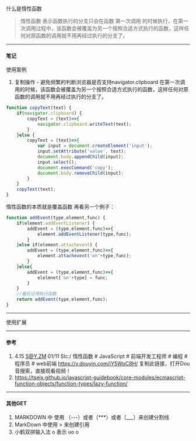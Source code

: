 
什么是惰性函数
> 惰性函数 表示函数执行的分支只会在函数 第一次调用 的时候执行，在第一次调用过程中，该函数会被覆盖为另一个按照合适方式执行的函数，这样任何对原函数的调用就不用再经过执行的分支了。

---
#### 笔记
使用案例
1. 复制操作 - 避免频繁的判断浏览器是否支持navigator.clipboard
在第一次调用的时候，该函数会被覆盖为另一个按照合适方式执行的函数，这样任何对原函数的调用就不用再经过执行的分支了。
```javascript
function copyText(text) {
    if(navigator.clipboard) {
        copyText = (text)=>{
            navigator.clipboard.writeText(text);
        } 
    }else {
        copyText = (text)=>{
            var input = document.createElement('input');
            input.setAttribute('value', text);
            document.body.appendChild(input);
            input.select();
            document.execCommand('copy');
            document.body.removeChild(input);
        }
    }
    copyText(text);
}
```
惰性函数的本质就是覆盖函数
再看另一个例子：
```javascript
function addEvent(type,element,func) {
    if(element.addEventListener) {
        addEvent = (type,element,func)=>{
            element.addEventListener(type,func);
        }
    }else if(element.attachevent) {
        addEvent = (type,element,func)=>{
            element.attachevent('on'+type,func);
        }
    }else{
        addEvent = (type,element,func)=>{
            elelmnet['on'+type] = func;
        }
    }
    //最后记得执行函数
    return addEvent(type,element,func);
}
```
---
使用扩展



---

#### 参考
1. 4.15 S@Y.ZM 01/11 Slc:/ 惰性函数 # JavaScript # 前端开发工程师 # 编程 # 程序员 # web前端  https://v.douyin.com/iY5WpC8H/ 复制此链接，打开Dou音搜索，直接观看视频！
2. https://tsejx.github.io/javascript-guidebook/core-modules/ecmascript-function-objects/function-types/lazy-function/

---

#### 其他GET

1. MARKDOWN 中 使用 （---）或者（***）或者（___）来创建分割线
2. MarkDown 中使用 > 来创建引用
3. 小鹤双拼输入法 o 表示 uo o